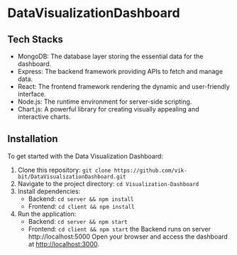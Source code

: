 # DataVisualizationDashboard



## Tech Stacks

- MongoDB: The database layer storing the essential data for the dashboard.
- Express: The backend framework providing APIs to fetch and manage data.
- React: The frontend framework rendering the dynamic and user-friendly interface.
- Node.js: The runtime environment for server-side scripting.
- Chart.js: A powerful library for creating visually appealing and interactive charts.

## Installation

To get started with the Data Visualization Dashboard:

1. Clone this repository: `git clone https://github.com/vik-bit/DataVisualizationDashboard.git`
2. Navigate to the project directory: `cd Visualization-Dashboard`
3. Install dependencies:
   - Backend: `cd server && npm install`
   - Frontend: `cd client && npm install`
4. Run the application:
   - Backend: `cd server && npm start`
   - Frontend: `cd client && npm start`
the Backend runs on server http://localhost:5000
Open your browser and access the dashboard at [http://localhost:3000](http://localhost:3000).
